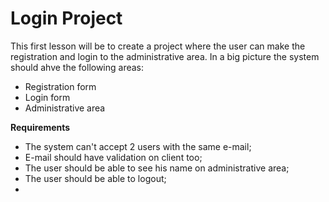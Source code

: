 Login Project
==============
This first lesson will be to create a project where the user can make the registration and login to the administrative area.
In a big picture the system should ahve the following areas:

* Registration form
* Login form
* Administrative area

__Requirements__
* The system can't accept 2 users with the same e-mail;
* E-mail should have validation on client too;
* The user should be able to see his name on administrative area;
* The user should be able to logout;
*
